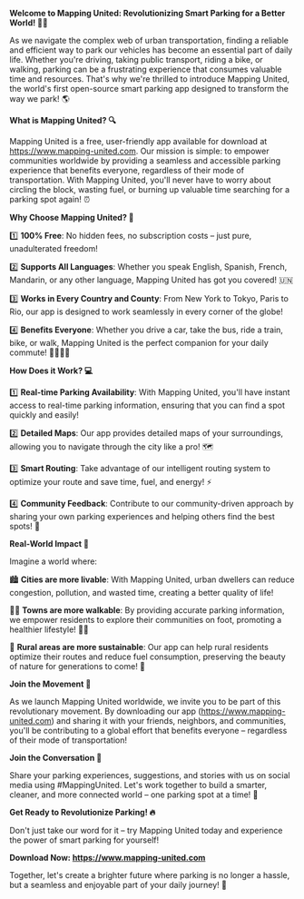 **Welcome to Mapping United: Revolutionizing Smart Parking for a Better World! 🚗💥**

As we navigate the complex web of urban transportation, finding a reliable and efficient way to park our vehicles has become an essential part of daily life. Whether you're driving, taking public transport, riding a bike, or walking, parking can be a frustrating experience that consumes valuable time and resources. That's why we're thrilled to introduce Mapping United, the world's first open-source smart parking app designed to transform the way we park! 🌎

**What is Mapping United? 🔍**

Mapping United is a free, user-friendly app available for download at https://www.mapping-united.com. Our mission is simple: to empower communities worldwide by providing a seamless and accessible parking experience that benefits everyone, regardless of their mode of transportation. With Mapping United, you'll never have to worry about circling the block, wasting fuel, or burning up valuable time searching for a parking spot again! ⏰

**Why Choose Mapping United? 🤔**

1️⃣ **100% Free**: No hidden fees, no subscription costs – just pure, unadulterated freedom!

2️⃣ **Supports All Languages**: Whether you speak English, Spanish, French, Mandarin, or any other language, Mapping United has got you covered! 🇺🇳

3️⃣ **Works in Every Country and County**: From New York to Tokyo, Paris to Rio, our app is designed to work seamlessly in every corner of the globe!

4️⃣ **Benefits Everyone**: Whether you drive a car, take the bus, ride a train, bike, or walk, Mapping United is the perfect companion for your daily commute! 🚌🚂🚴‍♀️

**How Does it Work? 💻**

1️⃣ **Real-time Parking Availability**: With Mapping United, you'll have instant access to real-time parking information, ensuring that you can find a spot quickly and easily!

2️⃣ **Detailed Maps**: Our app provides detailed maps of your surroundings, allowing you to navigate through the city like a pro! 🗺️

3️⃣ **Smart Routing**: Take advantage of our intelligent routing system to optimize your route and save time, fuel, and energy! ⚡️

4️⃣ **Community Feedback**: Contribute to our community-driven approach by sharing your own parking experiences and helping others find the best spots! 💬

**Real-World Impact 🌟**

Imagine a world where:

🏙️ **Cities are more livable**: With Mapping United, urban dwellers can reduce congestion, pollution, and wasted time, creating a better quality of life!

🚴‍♀️ **Towns are more walkable**: By providing accurate parking information, we empower residents to explore their communities on foot, promoting a healthier lifestyle! 🏃‍♂️

🌳 **Rural areas are more sustainable**: Our app can help rural residents optimize their routes and reduce fuel consumption, preserving the beauty of nature for generations to come! 🌲

**Join the Movement 💪**

As we launch Mapping United worldwide, we invite you to be part of this revolutionary movement. By downloading our app (https://www.mapping-united.com) and sharing it with your friends, neighbors, and communities, you'll be contributing to a global effort that benefits everyone – regardless of their mode of transportation!

**Join the Conversation 💬**

Share your parking experiences, suggestions, and stories with us on social media using #MappingUnited. Let's work together to build a smarter, cleaner, and more connected world – one parking spot at a time! 🌟

**Get Ready to Revolutionize Parking! 🔥**

Don't just take our word for it – try Mapping United today and experience the power of smart parking for yourself!

**Download Now: https://www.mapping-united.com**

Together, let's create a brighter future where parking is no longer a hassle, but a seamless and enjoyable part of your daily journey! 🚀